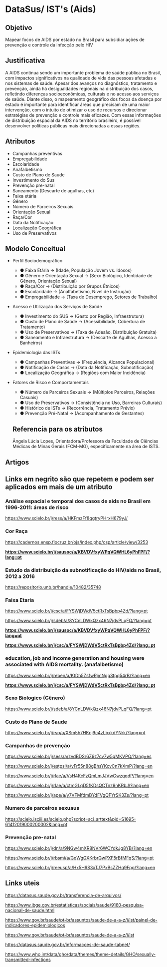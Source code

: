 # DataSus/ IST's (Aids)

## Objetivo ##

Mapear focos de AIDS por estado no Brasil para subsidiar ações de prevenção e controle da infecção pelo HIV

## Justificativa ##

A AIDS continua sendo um importante problema de saúde pública no Brasil, com impactos significativos na qualidade de vida das pessoas afetadas e nos sistemas de saúde. Apesar dos avanços no diagnóstico, tratamento e prevenção, ainda há desigualdades regionais na distribuição dos casos, refletindo diferenças socioeconômicas, culturais e no acesso aos serviços de saúde. Diante disso, o mapeamento geográfico dos focos da doença por estado é importante para identificar áreas que precisam de uma maior intervenção, com o intuito de otimizar o uso de recursos e direcionar estratégias de prevenção e controle mais eficazes. Com essas informações de distribuição espacial da AIDS no território brasileiro, é possível desenvolver políticas públicas mais direcionadas a essas regiões.

## Atributos ##

- Campanhas preventivas
- Empregabilidade
- Escolaridade 
- Anafalbetismo
- Custo de Plano de Saude
- Investimento do Sus
- Prevenção pre-natal
- Saneamento (Descarte de agulhas, etc)
- Faixa etária
- Gênero
- Número de Parceiros Sexuais
- Orientação Sexual
- Raça/Cor
- Data da Notificação
- Localização Geográfica
- Uso de Preservativos

## Modelo Conceitual ##
- Perfil Sociodemográfico
  - ● Faixa Etária → (Idade, População Jovem vs. Idosos)
  - ● Gênero e Orientação Sexual → (Sexo Biológico, Identidade de Gênero, Orientação Sexual)
  - ● Raça/Cor → (Distribuição por Grupos Étnicos)
  - ● Escolaridade → (Analfabetismo, Nível de Instrução)
  - ● Empregabilidade → (Taxa de Desemprego, Setores de Trabalho)

- Acesso e Utilização dos Serviços de Saúde
  - ● Investimento do SUS → (Gasto por Região, Infraestrutura)
  - ● Custo de Plano de Saúde → (Acessibilidade, Cobertura de Tratamento)
  - ● Uso de Preservativos → (Taxa de Adesão, Distribuição Gratuita)
  - ● Saneamento e Infraestrutura → (Descarte de Agulhas, Acesso a Banheiros)

- Epidemiologia das ISTs
  - ● Campanhas Preventivas → (Frequência, Alcance Populacional)
  - ● Notificação de Casos → (Data da Notificação, Subnotificação)
  - ● Localização Geográfica → (Regiões com Maior Incidência)

- Fatores de Risco e Comportamentais
  - ● Número de Parceiros Sexuais → (Múltiplos Parceiros, Relações Casuais)
  - ● Uso de Preservativos → (Consistência no Uso, Barreiras Culturais)
  - ● Histórico de ISTs → (Recorrência, Tratamento Prévio)
  - ● Prevenção Pré-Natal → (Acompanhamento de Gestantes)
 
  ## Referencia para os atributos ##

  Ângela Lúcia Lopes, Orientadora/Professora da Faculdade de Ciências Médicas de Minas Gerais (FCM-MG), especificamente na área de ISTS. 
  

## Artigos ##
## Links em negrito são que repetem e podem ser aplicados em mais de um atributo ##

### Análise espacial e temporal dos casos de aids no Brasil em 1996-2011: áreas de risco ###
https://www.scielo.br/j/ress/a/HKFmzFf8qgtryPHrxH679yJ/

### Cor Raça ###
https://cadernos.ensp.fiocruz.br/ojs/index.php/csp/article/view/3253

**https://www.scielo.br/j/sausoc/a/KBVDVfxyWPqVQWHL6yPhFPF/?lang=pt**

### Estudo da distribuição da subnotificação do HIV/aids no Brasil, 2012 a 2016 ###
https://repositorio.unb.br/handle/10482/35748

### Faixa Etaria ###
https://www.scielo.br/j/csc/a/FYSWjDWdV5ctRxTsBpbp4Zd/?lang=pt

https://www.scielo.br/j/sdeb/a/8YCnLDWkQzx46N7jdvPLqFQ/?lang=pt

**https://www.scielo.br/j/sausoc/a/KBVDVfxyWPqVQWHL6yPhFPF/?lang=pt**

**https://www.scielo.br/j/csc/a/FYSWjDWdV5ctRxTsBpbp4Zd/?lang=pt**

### education, job and income generation and housing were associated with AIDS mortality. (anafalbetismo) ###

https://www.scielo.br/j/reben/a/KtDh5ZsfwRjmNgg3tpq54rB/?lang=en

**https://www.scielo.br/j/csc/a/FYSWjDWdV5ctRxTsBpbp4Zd/?lang=pt**

### Sexo Biologico (Gênero)  ###

https://www.scielo.br/j/sdeb/a/8YCnLDWkQzx46N7jdvPLqFQ/?lang=pt

### Custo do Plano de Saude ###

https://www.scielo.br/j/rsp/a/XSm5h7HKnj9c4zLbxkdYNrk/?lang=pt

### Campanhas de prevenção ###

https://www.scielo.br/j/sess/a/zvdBDSr6Z9z7cv7w5gMKVPQ/?lang=es

https://www.scielo.br/j/estpsi/a/vFr55n88gBhsYKcvCn7kXmP/?lang=en

https://www.scielo.br/j/rlae/a/VsH4KcFzQmLmJJVwGwzqqdP/?lang=en

https://www.scielo.br/j/rlae/a/ctmGLqD5fKDsQCTnz9nKRbJ/?lang=en

https://www.scielo.br/j/ape/a/y7VFMfdmBYdFVgQFYrSK3Zs/?lang=pt

### Numero de parceiros sexuaus ###

https://scielo.isciii.es/scielo.php?script=sci_arttext&pid=S1695-61412019000200002&lang=pt

### Prevenção pre-natal ###

https://www.scielo.br/j/dn/a/9NGw4mXR8NVr6WCYdkJg8YB/?lang=en

https://www.scielo.br/j/rbsmi/a/GqWgGXKrbrGwPXF5rBfMFqS/?lang=pt

https://www.scielo.br/j/reeusp/a/Hx5H6S3xTJ7PxBsZZHq9Fpg/?lang=en


## Links uteis ##

https://datasus.saude.gov.br/transferencia-de-arquivos/

https://www.ibge.gov.br/estatisticas/sociais/saude/9160-pesquisa-nacional-de-saude.html

https://www.gov.br/saude/pt-br/assuntos/saude-de-a-a-z/i/ist/painel-de-indicadores-epidemiologicos

https://www.gov.br/saude/pt-br/assuntos/saude-de-a-a-z/i/ist

https://datasus.saude.gov.br/informacoes-de-saude-tabnet/

https://www.who.int/data/gho/data/themes/theme-details/GHO/sexually-transmitted-infections
